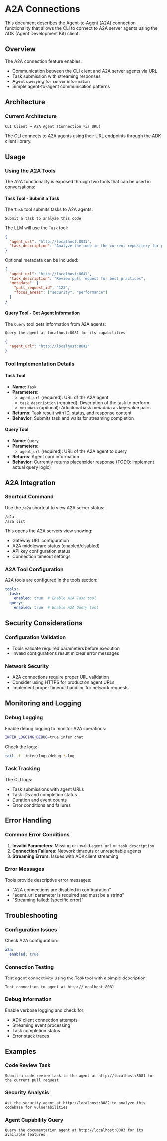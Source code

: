 # A2A Connections

This document describes the Agent-to-Agent (A2A) connection functionality that allows the CLI to
connect to A2A server agents using the ADK (Agent Development Kit) client.

## Overview

The A2A connection feature enables:

- Communication between the CLI client and A2A server agents via URL
- Task submission with streaming responses
- Agent querying for server information
- Simple agent-to-agent communication patterns

## Architecture

### Current Architecture

```text
CLI Client → A2A Agent (Connection via URL)
```

The CLI connects to A2A agents using their URL endpoints through the ADK client library.

## Usage

### Using the A2A Tools

The A2A functionality is exposed through two tools that can be used in conversations:

#### Task Tool - Submit a Task

The `Task` tool submits tasks to A2A agents:

```text
Submit a task to analyze this code
```

The LLM will use the `Task` tool:

```json
{
  "agent_url": "http://localhost:8081",
  "task_description": "Analyze the code in the current repository for potential security issues"
}
```

Optional metadata can be included:

```json
{
  "agent_url": "http://localhost:8081",
  "task_description": "Review pull request for best practices",
  "metadata": {
    "pull_request_id": "123",
    "focus_areas": ["security", "performance"]
  }
}
```

#### Query Tool - Get Agent Information

The `Query` tool gets information from A2A agents:

```text
Query the agent at localhost:8081 for its capabilities
```

```json
{
  "agent_url": "http://localhost:8081"
}
```

### Tool Implementation Details

#### Task Tool

- **Name**: `Task`
- **Parameters**:
  - `agent_url` (required): URL of the A2A agent
  - `task_description` (required): Description of the task to perform
  - `metadata` (optional): Additional task metadata as key-value pairs
- **Returns**: Task result with ID, status, and response content
- **Behavior**: Submits task and waits for streaming completion

#### Query Tool

- **Name**: `Query`
- **Parameters**:
  - `agent_url` (required): URL of the A2A agent to query
- **Returns**: Agent card information
- **Behavior**: Currently returns placeholder response (TODO: implement actual query logic)

## A2A Integration

### Shortcut Command

Use the `/a2a` shortcut to view A2A server status:

```bash
/a2a
/a2a list
```

This opens the A2A servers view showing:

- Gateway URL configuration
- A2A middleware status (enabled/disabled)
- API key configuration status
- Connection timeout settings

### A2A Tool Configuration

A2A tools are configured in the tools section:

```yaml
tools:
  task:
    enabled: true  # Enable A2A Task tool
  query:
    enabled: true  # Enable A2A Query tool
```

## Security Considerations

### Configuration Validation

- Tools validate required parameters before execution
- Invalid configurations result in clear error messages

### Network Security

- A2A connections require proper URL validation
- Consider using HTTPS for production agent URLs
- Implement proper timeout handling for network requests

## Monitoring and Logging

### Debug Logging

Enable debug logging to monitor A2A operations:

```bash
INFER_LOGGING_DEBUG=true infer chat
```

Check the logs:

```bash
tail -f .infer/logs/debug-*.log
```

### Task Tracking

The CLI logs:

- Task submissions with agent URLs
- Task IDs and completion status
- Duration and event counts
- Error conditions and failures

## Error Handling

### Common Error Conditions

1. **Invalid Parameters**: Missing or invalid `agent_url` or `task_description`
2. **Connection Failures**: Network timeouts or unreachable agents
3. **Streaming Errors**: Issues with ADK client streaming

### Error Messages

Tools provide descriptive error messages:

- "A2A connections are disabled in configuration"
- "agent_url parameter is required and must be a string"
- "Streaming failed: [specific error]"

## Troubleshooting

### Configuration Issues

Check A2A configuration:

```yaml
a2a:
  enabled: true
```

### Connection Testing

Test agent connectivity using the Task tool with a simple description:

```text
Test connection to agent at http://localhost:8081
```

### Debug Information

Enable verbose logging and check for:

- ADK client connection attempts
- Streaming event processing
- Task completion status
- Error stack traces

## Examples

### Code Review Task

```text
Submit a code review task to the agent at http://localhost:8081 for the current pull request
```

### Security Analysis

```text
Ask the security agent at http://localhost:8082 to analyze this codebase for vulnerabilities
```

### Agent Capability Query

```text
Query the documentation agent at http://localhost:8083 for its available features
```
